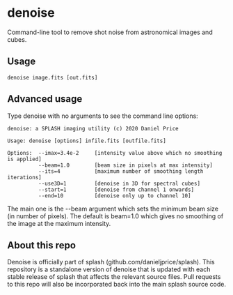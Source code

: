# denoise
Command-line tool to remove shot noise from astronomical images and cubes.

## Usage
```
denoise image.fits [out.fits]
```

## Advanced usage
Type denoise with no arguments to see the command line options:
```
denoise: a SPLASH imaging utility (c) 2020 Daniel Price

Usage: denoise [options] infile.fits [outfile.fits]

Options:  --imax=3.4e-2     [intensity value above which no smoothing is applied]
          --beam=1.0        [beam size in pixels at max intensity]
          --its=4           [maximum number of smoothing length iterations]
          --use3D=1         [denoise in 3D for spectral cubes]
          --start=1         [denoise from channel 1 onwards]
          --end=10          [denoise only up to channel 10]
```
The main one is the --beam argument which sets the minimum beam size (in number of pixels). The default is beam=1.0 which gives no smoothing of the image at the maximum intensity.

## About this repo
Denoise is officially part of splash (github.com/danieljprice/splash). This repository is a standalone version of denoise that is updated with each stable release of splash that affects the relevant source files. Pull requests to this repo will also be incorporated back into the main splash source code.
